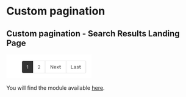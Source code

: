 # Custom pagination

## Custom pagination - Search Results Landing Page

![custom-pagination-bar](/modules/custom-pagination/images/image001.png)

You will find the module available [here](/modules/custom-pagination/landing).